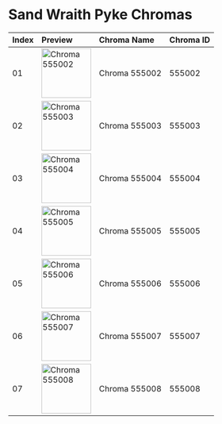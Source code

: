 # Sand Wraith Pyke Chromas

| Index | Preview | Chroma Name | Chroma ID |
|:---|:---|:---|:---|
| 01 | <img src='https://raw.communitydragon.org/latest/plugins/rcp-be-lol-game-data/global/default/v1/champion-chroma-images/555/555002.png' alt='Chroma 555002' width='100'> | Chroma 555002 | 555002 |
| 02 | <img src='https://raw.communitydragon.org/latest/plugins/rcp-be-lol-game-data/global/default/v1/champion-chroma-images/555/555003.png' alt='Chroma 555003' width='100'> | Chroma 555003 | 555003 |
| 03 | <img src='https://raw.communitydragon.org/latest/plugins/rcp-be-lol-game-data/global/default/v1/champion-chroma-images/555/555004.png' alt='Chroma 555004' width='100'> | Chroma 555004 | 555004 |
| 04 | <img src='https://raw.communitydragon.org/latest/plugins/rcp-be-lol-game-data/global/default/v1/champion-chroma-images/555/555005.png' alt='Chroma 555005' width='100'> | Chroma 555005 | 555005 |
| 05 | <img src='https://raw.communitydragon.org/latest/plugins/rcp-be-lol-game-data/global/default/v1/champion-chroma-images/555/555006.png' alt='Chroma 555006' width='100'> | Chroma 555006 | 555006 |
| 06 | <img src='https://raw.communitydragon.org/latest/plugins/rcp-be-lol-game-data/global/default/v1/champion-chroma-images/555/555007.png' alt='Chroma 555007' width='100'> | Chroma 555007 | 555007 |
| 07 | <img src='https://raw.communitydragon.org/latest/plugins/rcp-be-lol-game-data/global/default/v1/champion-chroma-images/555/555008.png' alt='Chroma 555008' width='100'> | Chroma 555008 | 555008 |
